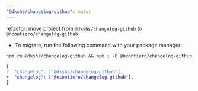 ```yaml
---
"@dkshs/changelog-github": major
---
```


refactor: move project from `@dkshs/changelog-github` to `@ncontiero/changelog-github`

- To migrate, run the following command with your package manager:

`npm rm @dkshs/changelog-github && npm i -D @ncontiero/changelog-github`

```diff
{
-  "changelog": ["@dkshs/changelog-github"],
+  "changelog": ["@ncontiero/changelog-github"],
}
```
